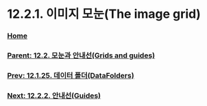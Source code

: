 # 12.2.1. 이미지 모눈(The image grid)

### [Home](./00-home.md)
### [Parent: 12.2. 모눈과 안내선(Grids and guides)](./12-02-00-grids-and-guides.md)
### [Prev: 12.1.25. 데이터 폴더(DataFolders)](./12-01-25-data-folders.md)
### [Next: 12.2.2. 안내선(Guides)](./12-02-02-guides.md)
